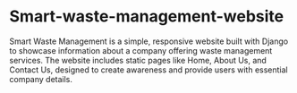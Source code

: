 # Smart-waste-management-website
Smart Waste Management is a simple, responsive website built with Django to showcase information about a company offering waste management services. The website includes static pages like Home, About Us, and Contact Us, designed to create awareness and provide users with essential company details.
